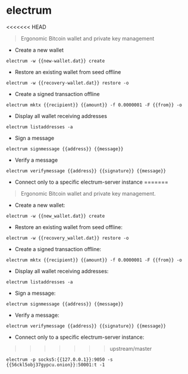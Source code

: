 # electrum

<<<<<<< HEAD
> Ergonomic Bitcoin wallet and private key management

- Create a new wallet

`electrum -w {{new-wallet.dat}} create`

- Restore an existing wallet from seed offline

`electrum -w {{recovery-wallet.dat}} restore -o`

- Create a signed transaction offline

`electrum mktx {{recipient}} {{amount}} -f 0.0000001 -F {{from}} -o`

- Display all wallet receiving addresses

`electrum listaddresses -a`

- Sign a message

`electrum signmessage {{address}} {{message}}`

- Verify a message

`electrum verifymessage {{address}} {{signature}} {{message}}`

- Connect only to a specific electrum-server instance
=======
> Ergonomic Bitcoin wallet and private key management.

- Create a new wallet:

`electrum -w {{new_wallet.dat}} create`

- Restore an existing wallet from seed offline:

`electrum -w {{recovery_wallet.dat}} restore -o`

- Create a signed transaction offline:

`electrum mktx {{recipient}} {{amount}} -f 0.0000001 -F {{from}} -o`

- Display all wallet receiving addresses:

`electrum listaddresses -a`

- Sign a message:

`electrum signmessage {{address}} {{message}}`

- Verify a message:

`electrum verifymessage {{address}} {{signature}} {{message}}`

- Connect only to a specific electrum-server instance:
>>>>>>> upstream/master

`electrum -p socks5:{{127.0.0.1}}:9050 -s {{56ckl5obj37gypcu.onion}}:50001:t -1`
